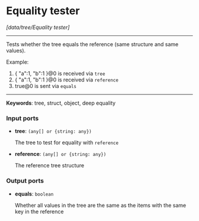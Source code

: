 # Equality tester

_[data/tree/Equality tester]_

---

Tests whether the tree equals the reference (same structure and same values).  
  
Example:  
1. { "a":1, "b":1 }@0 is received via `tree`  
2. { "a":1, "b":1 }@0 is received via `reference`  
3. true@0 is sent via `equals`  

---

__Keywords__: tree, struct, object, deep equality

### Input ports

* __tree__: ` (any[] or {string: any}) `

    The tree to test for equality with `reference`


* __reference__: ` (any[] or {string: any}) `

    The reference tree structure

### Output ports

* __equals__: ` boolean `

    Whether all values in the tree are the same as the items with the same key in the reference


